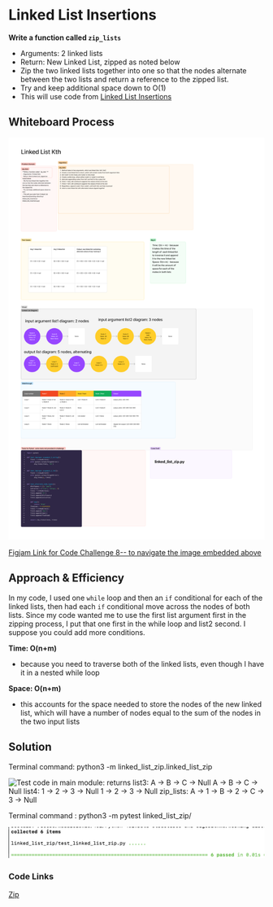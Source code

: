 # Linked List Insertions
<!-- Description of the challenge -->
**Write a function called `zip_lists`**
- Arguments: 2 linked lists
- Return: New Linked List, zipped as noted below
- Zip the two linked lists together into one so that the nodes alternate between the two lists and return a reference to the zipped list.
- Try and keep additional space down to O(1)
- This will use code from [Linked List Insertions](python/linked_list_insertions/linked_list_insertions.py)



## Whiteboard Process
<!-- Embedded whiteboard image -->

![Code Challenge 8: figjam image, link below](Code%20Challenge%208.png)

[Figjam Link for Code Challenge 8-- to navigate the image embedded above](https://www.figma.com/board/RuhisIY5qCMABhHFUoOD07/Code-Challenge-8?node-id=0%3A1&t=FZKCqSPnCWX1Bq80-1)



## Approach & Efficiency
<!-- What approach did you take? Why? What is the Big O space/time for this approach? -->

In my code, I used one `while` loop and then an `if` conditional for each of the linked lists, then had each `if` conditional move across the nodes of both lists. Since my code wanted me to use the first list argument first in the zipping process, I put that one first in the while loop and list2 second. I suppose you could add more conditions. 

**Time: O(n+m)**
- because you need to traverse both of the linked lists, even though I have it in a nested while loop

**Space: O(n+m)**
- this accounts for the space needed to store the nodes of the new linked list, which will have a number of nodes equal to the sum of the nodes in the two input lists

## Solution
<!-- Show how to run your code, and examples of it in action -->

Terminal command: python3 -m linked_list_zip.linked_list_zip

![Test code in main module: returns list3:  A -> B -> C -> Null
A -> B -> C -> Null
list4:  1 -> 2 -> 3 -> Null
1 -> 2 -> 3 -> Null
zip_lists: A -> 1 -> B -> 2 -> C -> 3 -> Null](python/linked_list_zip/Working_in_if_name_equals_main.png)


Terminal command : python3 -m pytest linked_list_zip/

![Terminal of tests passing: collected 6 items, 6 passed in pytest](python/linked_list_zip/Passing_in_terminal.png)

### Code Links


[Zip](working-directory/linked_list_zip/linked_list_zip.py)

